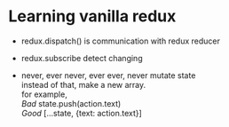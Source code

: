 # Learning vanilla redux

- redux.dispatch() is communication with redux reducer

- redux.subscribe detect changing

- never, ever never, ever ever, never mutate state  
  instead of that, make a new array.  
  for example,  
   _Bad_ state.push(action.text)  
   _Good_ [...state, {text: action.text}]
